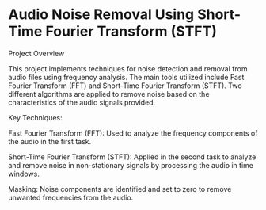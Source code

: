 # Audio Noise Removal Using Short-Time Fourier Transform (STFT)

Project Overview

This project implements techniques for noise detection and removal from audio files using frequency analysis. The main tools utilized include Fast Fourier Transform (FFT) and Short-Time Fourier Transform (STFT). Two different algorithms are applied to remove noise based on the characteristics of the audio signals provided.

Key Techniques:

Fast Fourier Transform (FFT): Used to analyze the frequency components of the audio in the first task.

Short-Time Fourier Transform (STFT): Applied in the second task to analyze and remove noise in non-stationary signals by processing the audio in time windows.

Masking: Noise components are identified and set to zero to remove unwanted frequencies from the audio.
